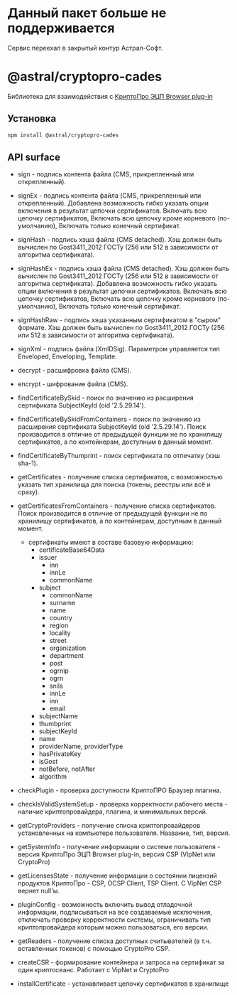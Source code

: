 # Данный пакет больше не поддерживается

Сервис переехал в закрытый контур Астрал-Софт.

# @astral/cryptopro-cades

Библиотека для взаимодействия с [КриптоПро ЭЦП Browser plug-in](https://www.cryptopro.ru/products/cades/plugin)

## Установка

```bash
npm install @astral/cryptopro-cades
```

## API surface

- sign - подпись контента файла (CMS, прикрепленный или открепленный).
- signEx - подпись контента файла (CMS, прикрепленный или открепленный). Добавлена возможность гибко указать опции включения в результат цепочки сертификатов.
    Включать всю цепочку сертификатов, Включать всю цепочку кроме корневого (по-умолчанию), Включать только конечный сертификат.
- signHash - подпись хэша файла (CMS detached). Хэш должен быть вычислен по Gost3411_2012 ГОСТу (256 или 512 в зависимости от алгоритма сертификата).
- signHashEx - подпись хэша файла (CMS detached). Хэш должен быть вычислен по Gost3411_2012 ГОСТу (256 или 512 в зависимости от алгоритма сертификата).
    Добавлена возможность гибко указать опции включения в результат цепочки сертификатов.
    Включать всю цепочку сертификатов, Включать всю цепочку кроме корневого (по-умолчанию), Включать только конечный сертификат.
- signHashRaw - подпись хэша указанным сертификатом в "сыром" формате. Хэш должен быть вычислен по Gost3411_2012 ГОСТу (256 или 512 в зависимости от алгоритма сертификата).
- signXml - подпись файла (XmlDSig). Параметром управляется тип Enveloped, Enveloping, Template.
- decrypt - расшифровка файла (CMS).
- encrypt - шифрование файла (CMS).
- findCertificateBySkid - поиск по значению из расширения сертификата SubjectKeyId (oid '2.5.29.14').
- findCertificateBySkidFromContainers - поиск по значению из расширения сертификата SubjectKeyId (oid '2.5.29.14').
    Поиск производится в отличие от предыдущей функции не по хранилищу сертификатов, а по контейнерам, доступным в данный момент.
- findCertificateByThumprint - поиск сертификата по отпечатку (хэш sha-1).
- getCertificates - получение списка сертификатов, с возможностью указать тип хранилища для поиска (токены, реестры или всё и сразу).
- getCertificatesFromContainers - получение списка сертификатов.
    Поиск производится в отличие от предыдущей функции не по хранилищу сертификатов, а по контейнерам, доступным в данный момент.

  - сертификаты имеют в составе базовую информацию:
    - certificateBase64Data
    - issuer
      - inn
      - innLe
      - commonName
    - subject
      - commonName
      - surname
      - name
      - country
      - region
      - locality
      - street
      - organization
      - department
      - post
      - ogrnip
      - ogrn
      - snils
      - innLe
      - inn
      - email
    - subjectName
    - thumbprint
    - subjectKeyId
    - name
    - providerName, providerType
    - hasPrivateKey
    - isGost
    - notBefore, notAfter
    - algorithm

- checkPlugin - проверка доступности КриптоПРО Браузер плагина.
- checkIsValidSystemSetup - проверка корректности рабочего места - наличие криптопровайдера, плагина, и минимальных версий.
- getCryptoProviders - получение списка криптопровайдеров установленных на компьютере пользователя. Название, тип, версия.
- getSystemInfo - получение информации о системе пользователя - версия КриптоПро ЭЦП Browser plug-in, версия CSP (VipNet или CryptoPro)
- getLicensesState - получение информации о состоянии лицензий продуктов КриптоПро - CSP, OCSP Client, TSP Client. C VipNet CSP вернет null'ы.
- pluginConfig - возможность включить вывод отладочной информации, подписываться на все создаваемые исключения, отключать проверку корректности системы, ограничивать тип криптопровайдера которым можно пользоваться, его версии.
- getReaders - получение списка доступных считывателей (в т.ч. вставленных токенов) с помощью CryptoPro CSP.
- createCSR - формирование контейнера и запроса на сертификат за один криптосеанс. Работает с VipNet и CryptoPro
- installCertificate - устанавливает цепочку сертификатов в хранилище
